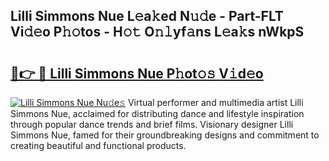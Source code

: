 ## Lilli Simmons Nue L𝚎a𝚔ed N𝚞𝚍e - Part-FLT Vi𝚍𝚎o P𝚑𝚘tos - H𝚘𝚝 O𝚗𝚕yf𝚊ns L𝚎a𝚔s nWkpS

# <h2><a href="http://kfa8hn.oniu.top/?m=Lilli+Simmons+Nue">🔗👉 🔴 Lilli Simmons Nue P𝚑ot𝚘𝚜 V𝚒d𝚎o</a></h2>

[![Lilli Simmons Nue Nu𝚍e𝚜](https://i.imgur.com/0qMVB7G.gif)](http://kfa8hn.oniu.top/?m=Lilli+Simmons+Nue)
Virtual performer and multimedia artist Lilli Simmons Nue, acclaimed for distributing dance and lifestyle inspiration through popular dance trends and brief films. Visionary designer Lilli Simmons Nue, famed for their groundbreaking designs and commitment to creating beautiful and functional products.  
